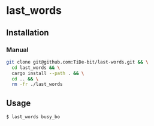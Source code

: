 # last_words

## Installation

### Manual

```sh
git clone git@github.com:TiDe-bit/last-words.git && \
  cd last_words && \
  cargo install --path . && \
  cd .. && \
  rm -fr ./last_words
```

## Usage

```sh 
$ last_words busy_bo
```
